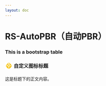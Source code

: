```yaml
---
layout: doc
---
```

# RS-AutoPBR（自动PBR）

### This is a bootstrap table

### <span style="display: inline-block; vertical-align: middle;"><img src="../../public/img/RS-AutoPBR.webp" alt="Custom Icon" width="25" height="25"></span> 自定义图标标题

这是标题下的正文内容。

